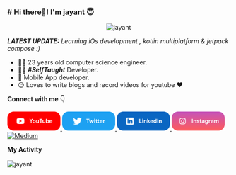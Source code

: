 
### # Hi there👋! I'm jayant 😇
<p align="center"> <img src="https://komarev.com/ghpvc/?username=nameisjayant" alt="jayant" /> </p>

_**LATEST UPDATE:**_ <i>Learning iOs development , kotlin multiplatform & jetpack compose :) </i>

- 👨‍🎓 23 years old computer science engineer.
- 👨‍💻 ***#SelfTaught*** Developer.
- 📱 Mobile App developer.
- 😍 Loves to write blogs and record videos for youtube ❤️

**Connect with me** 👇

<p float="left">

<a href="https://www.youtube.com/@ProgrammingSimplified0" title="Redirect to YouTube">
    <img src="/assets/youtube.png" width="120" alt="YouTube" />
  </a>
  
  <a href="https://twitter.com/nameisjayant" title="Redirect to Twitter">
    <img src="/assets/twitter.png" width="120" alt="Twitter" />
  </a>
  
  <a href="https://www.linkedin.com/in/jayant-kumar-262597171/" title="Redirect to LinkedIn">
    <img src="/assets/linkedin.png" width="120" alt="LinkedIn" />
  </a>
  
  <a href="https://www.instagram.com/programming_simplified/" title="Redirect to Instagram">
    <img src="/assets/instagram.png" width="120" alt="Instagram" />
  </a>

  <a href="https://www.medium.com/@nameisjayant" title="Redirect to Dev.To">
    <img src="https://raw.githubusercontent.com/rahuldkjain/github-profile-readme-generator/master/src/images/icons/Social/medium.svg" width="50" alt="Medium" />
  </a>

</p>



**My Activity**

<p><img align="center" src="https://github-readme-streak-stats.herokuapp.com/?user=nameisjayant&" alt="jayant" /></p>
